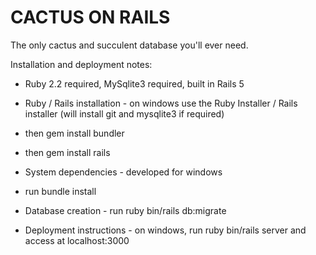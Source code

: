 # CACTUS ON RAILS

The only cactus and succulent database you'll ever need.

Installation and deployment notes:

* Ruby 2.2 required, MySqlite3 required, built in Rails 5

* Ruby / Rails installation - on windows use the Ruby Installer / Rails installer (will install git and mysqlite3 if required)
* then gem install bundler
* then gem install rails

* System dependencies - developed for windows
* run bundle install

* Database creation - run ruby bin/rails db:migrate

* Deployment instructions - on windows, run ruby bin/rails server and access at localhost:3000

